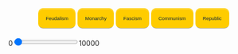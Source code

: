 ---
---
<html>
<head>
</head>
<style type="text/css">
input[type=button] {
    color:#08233e;
    font:2.4em Futura, ‘Century Gothic’, AppleGothic, sans-serif;
    font-size:70%;
    padding:14px;
    background:url(overlay.png) repeat-x center #ffcc00;
    background-color:rgba(255,204,0,1);
    border:1px solid #ffcc00;
    -moz-border-radius:10px;
    -webkit-border-radius:10px;
    border-radius:10px;
    border-bottom:1px solid #9f9f9f;
    -moz-box-shadow:inset 0 1px 0 rgba(255,255,255,0.5);
    -webkit-box-shadow:inset 0 1px 0 rgba(255,255,255,0.5);
    box-shadow:inset 0 1px 0 rgba(255,255,255,0.5);
    cursor:pointer;
}
input[type=button]:hover {
    background-color:rgba(255,204,0,0.8);
}
</style>

<body>



<form name="calculator" oninput="x.value=parseInt(a.value)*(parseInt(govt.value)/10000)">
<center><input type="button" value="Feudalism" onClick="document.calculator.govt.value='1500'">
<input type="button" value="Monarchy" onClick="document.calculator.govt.value='4125'">
<input type="button" value="Fascism" onClick="document.calculator.govt.value='9000'">
<input type="button" value="Communism" onClick="document.calculator.govt.value='9375'">
<input type="button" value="Republic" onClick="document.calculator.govt.value='11250'"></center>


<br/>
0<input type="range" id="a" max="10000" step="1" value="100">10000
<input type="hidden" name="govt" id="govt" value="10000">
<br/>
<output name="x" for="a govt"></output>
</form>
 
</body>
</html>
